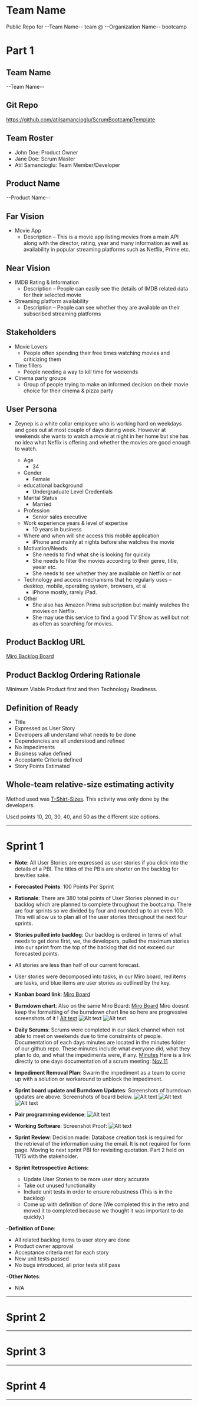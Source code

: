# **Team Name**

Public Repo for --Team Name-- team @ --Organization Name-- bootcamp

# Part 1

## Team Name

--Team Name--

## Git Repo

<https://github.com/atilsamancioglu/ScrumBootcampTemplate>

## Team Roster

- John Doe: Product Owner
- Jane Doe: Scrum Master
- Atil Samancioglu: Team Member/Developer

## Product Name

--Product Name--

## Far Vision

- Movie App
  - Description – This is a movie app listing movies from a main API along with the director, rating, year and many information as well as availability in popular streaming platforms such as Netflix, Prime etc.

## Near Vision

- IMDB Rating & Information
  - Description – People can easily see the details of IMDB related data for their selected movie
- Streaming platform availability
  - Description – People can see whether they are available on their subscribed streaming platforms


## Stakeholders

- Movie Lovers
  - People often spending their free times watching movies and criticizing them
- Time fillers
  - People needing a way to kill time for weekends
- Cinema party groups
  - Group of people trying to make an informed decision on their movie choice for their cinema & pizza party

## User Persona

- Zeynep is a white collar employee who is working hard on weekdays and goes out at most couple of days during week. However at weekends she wants to watch a movie at night in her home but she has no idea what Neflix is offering and whether the movies are good enough to watch.

  - Age
    - 34
  - Gender
    - Female
  - educational background
    - Undergraduate Level Credentials
  - Marital Status
    - Married
  - Profession
    - Senior sales executive
  - Work experience years & level of expertise
    - 10 years in business
  - Where and when will she access this mobile application
    - iPhone and mainly at nights before she watches the movie
  - Motivation/Needs
    - She needs to find what she is looking for quickly
    - She needs to filter the movies according to their genre, title, yeear etc.
    - She needs to see whether they are available on Netflix or not
  - Technology and access mechanisms that he regularly uses – desktop, mobile, operating system, browsers, et al
    - iPhone mostly, rarely iPad.
  - Other
    - She also has Amazon Prima subscription but mainly watches the movies on Netflix.
    - She may use this service to find a good TV Show as well but not as often as searching for movies.

## Product Backlog URL

[Miro Backlog Board](https://miro.com/)

## Product Backlog Ordering Rationale

Minimum Viable Product first and then Technology Readiness.

## Definition of Ready

- Title
- Expressed as User Story
- Developers all understand what needs to be done
- Dependencies are all understood and refined
- No Impediments
- Business value defined
- Acceptante Criteria defined
- Story Points Estimated

## Whole-team relative-size estimating activity

Method used was [T-Shirt-Sizes](https://www.c-sharpcorner.com/article/agile-story-point-estimation-techniques-t-shirt-sizing/). This activity was only done by the developers.

Used points 10, 20, 30, 40, and 50 as the different size options.

---

# Sprint 1

- **Note**: All User Stories are expressed as user stories if you click into the details of a PBI. The titles of the PBIs are shorter on the backlog for brevities sake.

- **Forecasted Points**: 100 Points Per Sprint
- **Rationale**: There are 380 total points of User Stories planned in our backlog which are planned to complete throughout the bootcamp. There are four sprints so we divided by four and rounded up to an even 100. This will allow us to plan all of the user stories throughout the next four sprints.

- **Stories pulled into backlog**: Our backlog is ordered in terms of what needs to get done first, we, the developers, pulled the maximum stories into our sprint from the top of the backlog that did not exceed our forecasted points.

- All stories are less than half of our current forecast.
- User stories were decomposed into tasks, in our Miro board, red items are tasks, and blue items are user stories as outlined by the key.

- **Kanban board link**: [Miro Board](https://miro.com/)

- **Burndown chart**: Also on the same Miro Board: [Miro Board](https://miro.com/) 
Miro doesnt keep the formatting of the burndown chart line so here are progressive screenshots of it !
[Alt text](/ProjectManagement/Sprint1/burndown1.png?raw=true) 
![Alt text](/ProjectManagement/Sprint1/burndown2.png?raw=true) 
![Alt text](/ProjectManagement/Sprint1/burndown3.png?raw=true)

- **Daily Scrums**: Scrums were completed in our slack channel when not able to meet on weekends due to time constraints of people. Documentation of each days minutes are located in the minutes folder of our github repo. These minutes include what everyone did, what they plan to do, and what the impediments were, if any.
[Minutes](https://github.com/mrtyson93/insurancemasters/tree/main/ProjectManagement/minutes) 
Here is a link directly to one days documentation of a scrum meeting: [Nov 11](https://github.com/mrtyson93/insurancemasters/blob/main/ProjectManagement/minutes/11%20Nov%20-%20daily%20scrum.docx)

- **Impediment Removal Plan**: Swarm the impediment as a team to come up with a solution or workaround to unblock the impediment.

- **Sprint board update and Burndown Updates**: Screenshots of burndown updates are above. Screenshots of board below. 
![Alt text](/ProjectManagement/Sprint1/backlog1.png?raw=true) 
![Alt text](/ProjectManagement/Sprint1/backlog2.png?raw=true) 
![Alt text](/ProjectManagement/Sprint1/backlog3.png?raw=true)

- **Pair programming evidence**: ![Alt text](/ProjectManagement/Sprint1/pairprogram1.png?raw=true) 

- **Working Software**: Screenshot Proof:
  ![Alt text](/ProjectManagement/Sprint1/websiteproof.png?raw=true)

- **Sprint Review**: 
Decision made: Database creation task is required for the retrieval of the information using the email. It is not required for form page. Moving to next sprint PBI for revisiting quotation. Part 2 held on 11/15 with the stakeholder.

- **Sprint Retrospective Actions:**
  - Update User Stories to be more user story accurate
  - Take out unused functionality
  - Include unit tests in order to ensure robustness (This is in the backlog)
  - Come up with definition of done (We completed this in the retro and moved it to completed because we thought it was important to do quickly.)

-**Definition of Done**:
- All related backlog items to user story are done
- Product owner approval
- Acceptance criteria met for each story
- New unit tests passed
- No bugs introduced, all prior tests still pass

-**Other Notes**:
- N/A

---

# Sprint 2


---

# Sprint 3

---

# Sprint 4

---
